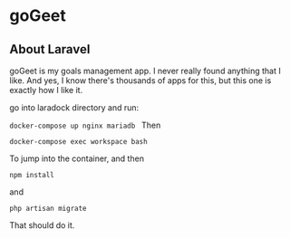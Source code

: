 # goGeet
## About Laravel
goGeet is my goals management app. I never really found anything that I like. And yes, I know there's thousands of apps for this, but this one is exactly how I like it. 

go into laradock directory and run:

`docker-compose up nginx mariadb
`
Then 

`docker-compose exec workspace bash`

To jump into the container, and then 

`npm install`

and

`php artisan migrate`

That should do it.
